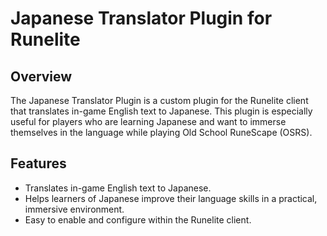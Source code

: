 # Japanese Translator Plugin for Runelite

## Overview

The Japanese Translator Plugin is a custom plugin for the Runelite client that translates in-game English text to Japanese. This plugin is especially useful for players who are learning Japanese and want to immerse themselves in the language while playing Old School RuneScape (OSRS).

## Features

- Translates in-game English text to Japanese.
- Helps learners of Japanese improve their language skills in a practical, immersive environment.
- Easy to enable and configure within the Runelite client.


